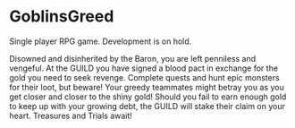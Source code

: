 # GoblinsGreed
Single player RPG game. Development is on hold.

Disowned and disinherited by the Baron, you are left penniless and vengeful. 
At the GUILD you have signed a blood pact in exchange for the gold you need to seek revenge.
Complete quests and hunt epic monsters for their loot, but beware! 
Your greedy teammates might betray you as you get closer and closer to the shiny gold!
Should you fail to earn enough gold to keep up with your growing debt, the GUILD will stake their claim on your heart.
Treasures and Trials await!
